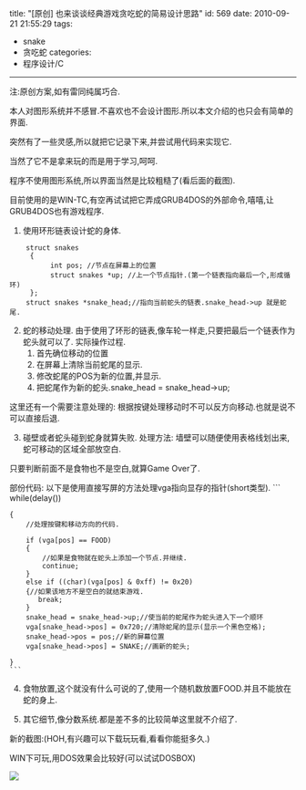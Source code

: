 title: "[原创] 也来谈谈经典游戏贪吃蛇的简易设计思路"
id: 569
date: 2010-09-21 21:55:29
tags: 
- snake
- 贪吃蛇
categories: 
- 程序设计/C
---

注:原创方案,如有雷同纯属巧合.

本人对图形系统并不感冒.不喜欢也不会设计图形.所以本文介绍的也只会有简单的界面.

突然有了一些灵感,所以就把它记录下来,并尝试用代码来实现它.

当然了它不是拿来玩的而是用于学习,呵呵.

程序不使用图形系统,所以界面当然是比较粗糙了(看后面的截图).

目前使用的是WIN-TC,有空再试试把它弄成GRUB4DOS的外部命令,嘻嘻,让GRUB4DOS也有游戏程序.

1. 使用环形链表设计蛇的身体.
```
    struct snakes
     {
          int pos; //节点在屏幕上的位置
          struct snakes *up; //上一个节点指针.(第一个链表指向最后一个,形成循环)
     };
    struct snakes *snake_head;//指向当前蛇头的链表.snake_head->up 就是蛇尾.
```
2. 蛇的移动处理.
 由于使用了环形的链表,像车轮一样走,只要把最后一个链表作为蛇头就可以了.
 实际操作过程.
   1.  首先确位移动的位置
   2.  在屏幕上清除当前蛇尾的显示.
   3.  修改蛇尾的POS为新的位置,并显示.
   4.  把蛇尾作为新的蛇头.snake\_head = snake\_head->up; 

 这里还有一个需要注意处理的:
 根据按键处理移动时不可以反方向移动.也就是说不可以直接后退.

3. 碰壁或者蛇头碰到蛇身就算失败.
   处理方法:
   墙壁可以随便使用表格线划出来,蛇可移动的区域全部放空白.

  只要判断前面不是食物也不是空白,就算Game Over了.

   部份代码:
   以下是使用直接写屏的方法处理vga指向显存的指针(short类型).
    ```
    while(delay())

    {
	    //处理按键和移动方向的代码.

	    if (vga[pos] == FOOD)
	    {
		    //如果是食物就在蛇头上添加一个节点.并继续.
		    continue;
	    }
	    else if ((char)(vga[pos] & 0xff) != 0x20)
	    {//如果该地方不是空白的就结束游戏.
	 	   break;
	    }
	    snake_head = snake_head->up;//使当前的蛇尾作为蛇头进入下一个顺环
	    vga[snake_head->pos] = 0x720;//清除蛇尾的显示(显示一个黑色空格);
	    snake_head->pos = pos;//新的屏幕位置
	    vga[snake_head->pos] = SNAKE;//画新的蛇头;

    }
    ```
4. 食物放置,这个就没有什么可说的了,使用一个随机数放置FOOD.并且不能放在蛇的身上.

5. 其它细节,像分数系统.都是差不多的比较简单这里就不介绍了.

新的截图:(HOH,有兴趣可以下载玩玩看,看看你能挺多久.)

 WIN下可玩,用DOS效果会比较好(可以试试DOSBOX)

 ![](http://d.chenall.net/upload/2010/09/CB80560132AD3CF62ADB81CF831F1D88BC096E3D.png)
